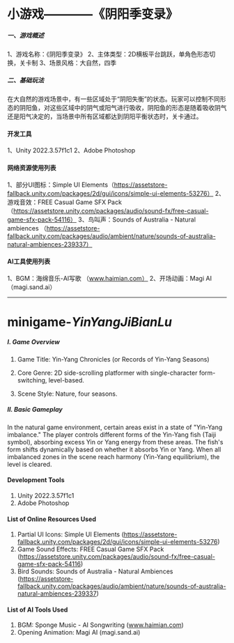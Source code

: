 # 小游戏————《阴阳季变录》

##### 一、游戏概述
1、游戏名称：《阴阳季变录》
2、主体类型：2D横板平台跳跃，单角色形态切换，关卡制
3、场景风格：大自然，四季
##### 二、基础玩法
在大自然的游戏场景中，有一些区域处于“阴阳失衡”的状态。玩家可以控制不同形态的阴阳鱼，对这些区域中的阴气或阳气进行吸收，阴阳鱼的形态是随着吸收阴气还是阳气决定的，当场景中所有区域都达到阴阳平衡状态时，关卡通过。

#### 开发工具
1、Unity 2022.3.57f1c1
2、Adobe Photoshop

#### 网络资源使用列表
1、部分UI图标：Simple UI Elements（https://assetstore-fallback.unity.com/packages/2d/gui/icons/simple-ui-elements-53276）
2、游戏音效：FREE Casual Game SFX Pack （https://assetstore.unity.com/packages/audio/sound-fx/free-casual-game-sfx-pack-54116）
3、鸟叫声：Sounds of Australia - Natural ambiences （https://assetstore-fallback.unity.com/packages/audio/ambient/nature/sounds-of-australia-natural-ambiences-239337）

#### AI工具使用列表
1、BGM：海绵音乐-AI写歌 （www.haimian.com）
2、开场动画：Magi AI （magi.sand.ai）

------------

# minigame-*YinYangJiBianLu*

##### I. Game Overview
1. Game Title: Yin-Yang Chronicles (or Records of Yin-Yang Seasons)

2. Core Genre: 2D side-scrolling platformer with single-character form-switching, level-based.

3. Scene Style: Nature, four seasons.

##### II. Basic Gameplay
In the natural game environment, certain areas exist in a state of "Yin-Yang imbalance." The player controls different forms of the Yin-Yang fish (Taiji symbol), absorbing excess Yin or Yang energy from these areas. The fish's form shifts dynamically based on whether it absorbs Yin or Yang. When all imbalanced zones in the scene reach harmony (Yin-Yang equilibrium), the level is cleared.

#### Development Tools
1. Unity 2022.3.57f1c1
2. Adobe Photoshop

#### List of Online Resources Used
1. Partial UI Icons: Simple UI Elements (https://assetstore-fallback.unity.com/packages/2d/gui/icons/simple-ui-elements-53276)
2. Game Sound Effects: FREE Casual Game SFX Pack (https://assetstore.unity.com/packages/audio/sound-fx/free-casual-game-sfx-pack-54116)
3. Bird Sounds: Sounds of Australia - Natural Ambiences (https://assetstore-fallback.unity.com/packages/audio/ambient/nature/sounds-of-australia-natural-ambiences-239337)

#### List of AI Tools Used
1. BGM: Sponge Music - AI Songwriting (www.haimian.com)
2. Opening Animation: Magi AI (magi.sand.ai)
